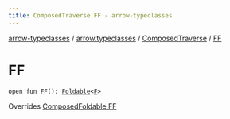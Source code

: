 ```yaml
---
title: ComposedTraverse.FF - arrow-typeclasses
---
```


[arrow-typeclasses](../../index.html) / [arrow.typeclasses](../index.html) / [ComposedTraverse](index.html) / [FF](./-f-f.html)

# FF

`open fun FF(): `[`Foldable`](../-foldable/index.html)`<`[`F`](index.html#F)`>`

Overrides [ComposedFoldable.FF](../-composed-foldable/-f-f.html)

